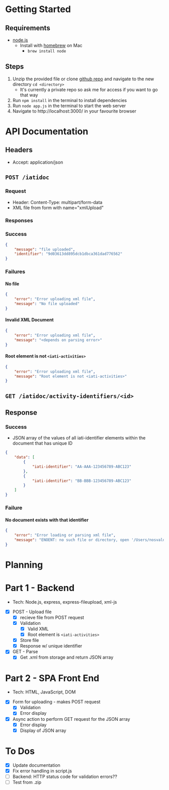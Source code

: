 # Getting Started

## Requirements

- [node.js](https://nodejs.org/en/download/)
    - Install with [homebrew](https://formulae.brew.sh/formula/node) on Mac
      - `brew install node`

## Steps
1. Unzip the provided file or clone [github repo](git@github.com:nosvalds/xml_uploader.git) and navigate to the new directory `cd <directory>`
    - It's currently a private repo so ask me for access if you want to go that way
2. Run `npm install` in the terminal to install dependencies
3. Run `node app.js` in the terminal to start the web server
4. Navigate to http://localhost:3000/ in your favourite browser

# API Documentation

## Headers
- Accept: application/json
## `POST /iatidoc`

### Request
- Header: Content-Type: multipart/form-data
- XML file from form with name="xmlUpload"

### Responses

### Success
```json
{
    "message": "file uploaded",
    "identifier": "9d03613dd895dcb1dbca361dad776562"
}
```

### Failures
#### No file
```json
{
    "error": "Error uploading xml file",
    "message": "No file uploaded"
}
```
#### Invalid XML Document
```json
{
    "error": "Error uploading xml file",
    "message": "<depends on parsing error>"
}
```

#### Root element is not `<iati-activities>`
```json
{
    "error": "Error uploading xml file",
    "message": "Root element is not <iati-activities>"
}
```

## `GET /iatidoc/activity-identifiers/<id>`

## Response

### Success
- JSON array of the values of all iati-identifier elements within the document that has unique ID
```json
{
    "data": [
        {
            "iati-identifier": "AA-AAA-123456789-ABC123"
        },
        {
            "iati-identifier": "BB-BBB-123456789-ABC123"
        }
    ]
}
```

### Failure
#### No document exists with that identifier
```json
{
    "error": "Error loading or parsing xml file",
    "message": "ENOENT: no such file or directory, open '/Users/nosvalds/Projects/IATIDevTest/XML_uploader/file_storage/9d03613dd895dcb1dbca361dad7765.xml'"
}
```



# Planning

# Part 1 - Backend
- Tech: Node.js, express, express-fileupload, xml-js
- [x] POST - Upload file
    - [x] recieve file from POST request
    - [x] Validation
        - [x] Valid XML 
        - [x] Root element is `<iati-activities>`
    - [x] Store file
    - [x] Response w/ unique identifier
- [x] GET - Parse 
    - [x] Get .xml from storage and return JSON array

# Part 2 - SPA Front End
- Tech: HTML, JavaScript, DOM
- [x] Form for uploading - makes POST request
    - [x] Validation
    - [x] Error display
- [x] Async action to perform GET request for the JSON array
    - [x] Error display
    - [x] Display of JSON array

# To Dos
- [x] Update documentation
- [x] Fix error handling in script.js
- [ ] Backend: HTTP status code for validation errors??
- [ ] Test from .zip

